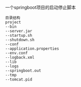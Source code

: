 一个springboot项目的启动停止脚本  

`目录结构`  
	`project`  
		`--bin`  
			`--server.jar`  
			`--startup.sh`  
			`--shutdown.sh`  
		`--conf`  
			`--application.properties`  
			`--env.conf`  
			`--logback.xml`  
		`--lib`  
		`--logs`  
			`--springboot.out`  
		`--tmp`  
			`--tomcat.pid`  
	
